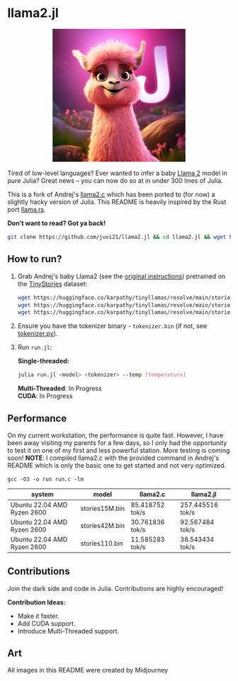 # llama2.jl
<p align="center">
  <img src="assets/jl_cute_lama.png" width="300" height="300" alt="Cute Llama">
</p>

Tired of low-level languages? Ever wanted to infer a baby [Llama 2](https://ai.meta.com/llama) model in pure Julia? Great news – you can now do so at in under 300 lines of Julia. 

This is a fork of Andrej's [llama2.c](https://github.com/karpathy/llama2.c) which has been ported to (for now) a slightly hacky version of Julia. This README is heavily inspired by the Rust port [llama.rs](https://github.com/gaxler/llama2.rs).

**Don't want to read? Got ya back!**     

```bash
git clone https://github.com/juvi21/llama2.jl && cd llama2.jl && wget https://huggingface.co/karpathy/tinyllamas/resolve/main/stories15M.bin && julia jl_helpers/install_pkg.jl && julia run.jl stories15M.bin tokenizer.bin
```

## How to run?

1. Grab Andrej's baby Llama2 (see the [original instructions](https://github.com/karpathy/llama2.c#feel-the-magic)) pretrained on the [TinyStories](https://huggingface.co/datasets/roneneldan/TinyStories) dataset:

    ```bash
    wget https://huggingface.co/karpathy/tinyllamas/resolve/main/stories15M.bin
    wget https://huggingface.co/karpathy/tinyllamas/resolve/main/stories42M.bin
    wget https://huggingface.co/karpathy/tinyllamas/resolve/main/stories110M.bin
    ```
2. Ensure you have the tokenizer binary - `tokenizer.bin` (if not, see [tokenizer.py](tokenizer.py)).
3. Run `run.jl`:

    **Single-threaded:**

    ```bash
    julia run.jl <model> <tokenizer> --temp [temperature]
    ```

   **Multi-Threaded**: In Progress  
   **CUDA**: In Progress

## Performance
On my current workstation, the performance is quite fast. However, I have been away visiting my parents for a few days, so I only had the opportunity to test it on one of my first and less powerful station. More testing is coming soon!
**NOTE**: I compiled llama2.c with the provided command in Andrej's README which is only the basic one to get started and not very optimized.

    
    gcc -O3 -o run run.c -lm
    
    
| system                   | model          | llama2.c            | llama2.jl            |
| ------------------------ | -------------- | ------------------ | ------------------- |
| Ubuntu 22.04 AMD Ryzen 2600 | stories15M.bin | 85.418752 tok/s   | 257.445516 tok/s    |
| Ubuntu 22.04 AMD Ryzen 2600 | stories42M.bin | 30.761836 tok/s   | 92.567484 tok/s     |
| Ubuntu 22.04 AMD Ryzen 2600 | stories110.bin | 11.585283 tok/s   | 38.543434 tok/s     |

## Contributions

Join the dark side and code in Julia. 
Contributions are highly encouraged!

**Contribution Ideas:**

- Make it faster.
- Add CUDA support.
- Introduce Multi-Threaded support.

## Art
All images in this README were created by Midjourney
